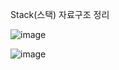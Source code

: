 
Stack(스택) 자료구조 정리

![image](https://user-images.githubusercontent.com/60374463/147941211-98f8f470-c190-4de3-9165-583116ead500.png)


![image](https://user-images.githubusercontent.com/60374463/147941232-1d4f447f-390c-408c-b86c-12e2197ce412.png)
